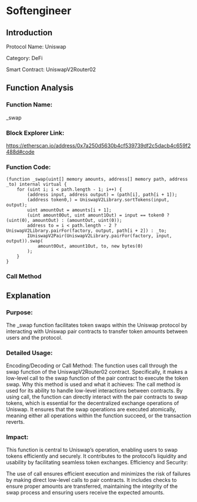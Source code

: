 # Softengineer
## Introduction
Protocol Name: Uniswap

Category: DeFi

Smart Contract: UniswapV2Router02

## Function Analysis
### Function Name: 
_swap

### Block Explorer Link:
https://etherscan.io/address/0x7a250d5630b4cf539739df2c5dacb4c659f2488d#code

### Function Code:
```solidity
(function _swap(uint[] memory amounts, address[] memory path, address _to) internal virtual {
    for (uint i; i < path.length - 1; i++) {
        (address input, address output) = (path[i], path[i + 1]);
        (address token0,) = UniswapV2Library.sortTokens(input, output);
        uint amountOut = amounts[i + 1];
        (uint amount0Out, uint amount1Out) = input == token0 ? (uint(0), amountOut) : (amountOut, uint(0));
        address to = i < path.length - 2 ? UniswapV2Library.pairFor(factory, output, path[i + 2]) : _to;
        IUniswapV2Pair(UniswapV2Library.pairFor(factory, input, output)).swap(
            amount0Out, amount1Out, to, new bytes(0)
        );
    }
}
```
### Call Method

## Explanation
### Purpose:
The _swap function facilitates token swaps within the Uniswap protocol by interacting with Uniswap pair contracts to transfer token amounts between users and the protocol.

### Detailed Usage:

Encoding/Decoding or Call Method:
The function uses call through the swap function of the UniswapV2Router02 contract.
Specifically, it makes a low-level call to the swap function of the pair contract to execute the token swap.
Why this method is used and what it achieves:
The call method is used for its ability to handle low-level interactions between contracts.
By using call, the function can directly interact with the pair contracts to swap tokens, which is essential for the decentralized exchange operations of Uniswap.
It ensures that the swap operations are executed atomically, meaning either all operations within the function succeed, or the transaction reverts.
### Impact:

This function is central to Uniswap’s operation, enabling users to swap tokens efficiently and securely.
It contributes to the protocol’s liquidity and usability by facilitating seamless token exchanges.
Efficiency and Security:

The use of call ensures efficient execution and minimizes the risk of failures by making direct low-level calls to pair contracts.
It includes checks to ensure proper amounts are transferred, maintaining the integrity of the swap process and ensuring users receive the expected amounts.
